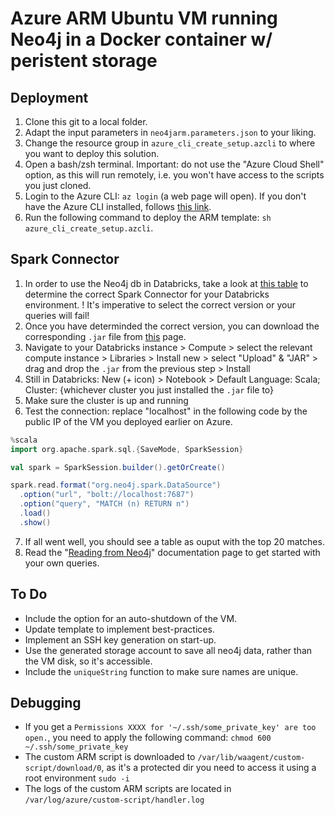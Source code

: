 # Azure ARM Ubuntu VM running Neo4j in a Docker container w/ peristent storage

## Deployment
1. Clone this git to a local folder.
2. Adapt the input parameters in `neo4jarm.parameters.json` to your liking.
3. Change the resource group in `azure_cli_create_setup.azcli` to where you want to deploy this solution.
4. Open a bash/zsh terminal. Important: do not use the "Azure Cloud Shell" option, as this will run remotely, i.e. you won't have access to the scripts you just cloned.
5. Login to the Azure CLI: `az login` (a web page will open). If you don't have the Azure CLI installed, follows [this link](https://learn.microsoft.com/en-us/cli/azure/install-azure-cli).
6. Run the following command to deploy the ARM template: `sh azure_cli_create_setup.azcli`.

## Spark Connector
1. In order to use the Neo4j db in Databricks, take a look at [this table](https://neo4j.com/docs/spark/current/overview/#_spark_and_scala_compatibility) to determine the correct Spark Connector for your Databricks environment. ! It's imperative to select the correct version or your queries will fail!
2. Once you have determinded the correct version, you can download the corresponding `.jar` file from [this](https://github.com/neo4j-contrib/neo4j-spark-connector/releases) page.
3. Navigate to your Databricks instance > Compute > select the relevant compute instance > Libraries > Install new > select "Upload" & "JAR" > drag and drop the `.jar` from the previous step > Install
4. Still in Databricks: New (+ icon) > Notebook > Default Language: Scala; Cluster: {whichever cluster you just installed the `.jar` file to}
5. Make sure the cluster is up and running
6. Test the connection: replace "localhost" in the following code by the public IP of the VM you deployed earlier on Azure.
```Scala
%scala
import org.apache.spark.sql.{SaveMode, SparkSession}

val spark = SparkSession.builder().getOrCreate()

spark.read.format("org.neo4j.spark.DataSource")
  .option("url", "bolt://localhost:7687")
  .option("query", "MATCH (n) RETURN n")
  .load()
  .show()
```
7. If all went well, you should see a table as ouput with the top 20 matches.
8. Read the "[Reading from Neo4j](https://neo4j.com/docs/spark/current/reading/)" documentation page to get started with your own queries.

## To Do
- Include the option for an auto-shutdown of the VM.
- Update template to implement best-practices.
- Implement an SSH key generation on start-up.
- Use the generated storage account to save all neo4j data, rather than the VM disk, so it's accessible.
- Include the `uniqueString` function to make sure names are unique.

## Debugging
- If you get a `Permissions XXXX for '~/.ssh/some_private_key' are too open.`, you need to apply the following command: `chmod 600 ~/.ssh/some_private_key`
- The custom ARM script is downloaded to `/var/lib/waagent/custom-script/download/0`, as it's a protected dir you need to access it using a root environment `sudo -i`
- The logs of the custom ARM scripts are located in `/var/log/azure/custom-script/handler.log`
